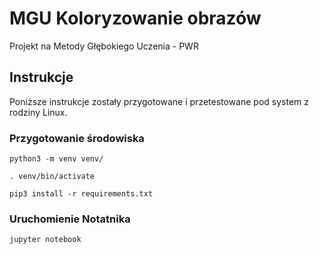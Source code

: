 # MGU Koloryzowanie obrazów
Projekt na Metody Głębokiego Uczenia - PWR

## Instrukcje

Poniższe instrukcje zostały przygotowane i przetestowane pod system z rodziny Linux.

### Przygotowanie środowiska

```
python3 -m venv venv/
```

```
. venv/bin/activate
```

```
pip3 install -r requirements.txt
```

### Uruchomienie Notatnika
```
jupyter notebook
```
